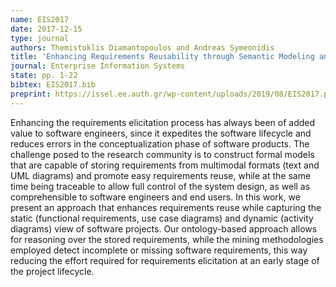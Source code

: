 ```yaml
---
name: EIS2017
date: 2017-12-15
type: journal
authors: Themistoklis Diamantopoulos and Andreas Symeonidis
title: 'Enhancing Requirements Reusability through Semantic Modeling and Data Mining Techniques'
journal: Enterprise Information Systems
state: pp. 1-22
bibtex: EIS2017.bib
preprint: https://issel.ee.auth.gr/wp-content/uploads/2019/08/EIS2017.pdf
---
```


Enhancing the requirements elicitation process has always been of added value to software engineers,
since it expedites the software lifecycle and reduces errors in the conceptualization phase of 
software products. The challenge posed to the research community is to construct formal models that 
are capable of storing requirements from multimodal formats (text and UML diagrams) and promote easy 
requirements reuse, while at the same time being traceable to allow full control of the system design, 
as well as comprehensible to software engineers and end users. In this work, we present an approach 
that enhances requirements reuse while capturing the static (functional requirements, use case diagrams) 
and dynamic (activity diagrams) view of software projects. Our ontology-based approach allows for 
reasoning over the stored requirements, while the mining methodologies employed detect incomplete 
or missing software requirements, this way reducing the effort required for requirements elicitation 
at an early stage of the project lifecycle.

